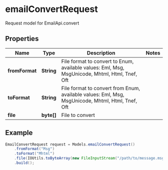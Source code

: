 # emailConvertRequest

Request model for EmailApi.convert

## Properties

Name | Type | Description | Notes
---- | ---- | ----------- | -----
**fromFormat** | **String**| File format to convert to Enum, available values: Eml, Msg, MsgUnicode, Mhtml, Html, Tnef, Oft |
**toFormat** | **String**| File format to convert from Enum, available values: Eml, Msg, MsgUnicode, Mhtml, Html, Tnef, Oft |
**file** | **byte[]**| File to convert |

## Example
```java
EmailConvertRequest request = Models.emailConvertRequest()
    .fromFormat("Msg")
    .toFormat("Mhtml")
    .file(IOUtils.toByteArray(new FileInputStream("/path/to/message.msg")))
    .build();
```

